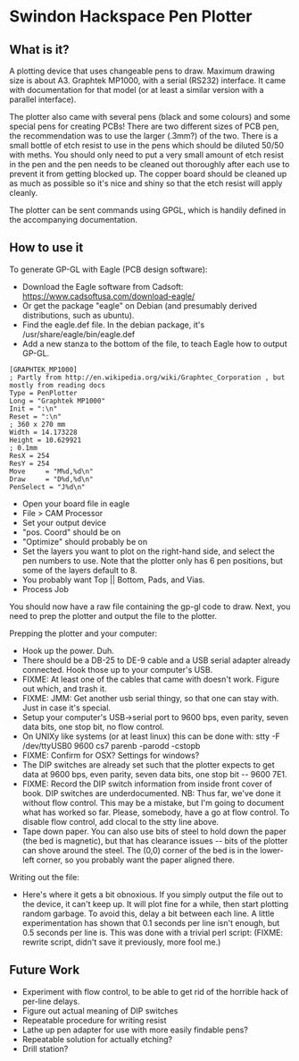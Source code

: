 Swindon Hackspace Pen Plotter
=============================

What is it?
-----------

A plotting device that uses changeable pens to draw. Maximum drawing size is about A3. Graphtek MP1000, with a serial (RS232) interface. It came with documentation for that model (or at least a similar version with a parallel interface).

The plotter also came with several pens (black and some colours) and some special pens for creating PCBs! There are two different sizes of PCB pen, the recommendation was to use the larger (.3mm?) of the two.  There is a small bottle of etch resist to use in the pens which should be diluted 50/50 with meths.  You should only need to put a very small amount of etch resist in the pen and the pen needs to be cleaned out thoroughly after each use to prevent it from getting blocked up.  The copper board should be cleaned up as much as possible so it's nice and shiny so that the etch resist will apply cleanly.

The plotter can be sent commands using GPGL, which is handily defined in the accompanying documentation.

How to use it
-------------

To generate GP-GL with Eagle (PCB design software):

* Download the Eagle software from Cadsoft: https://www.cadsoftusa.com/download-eagle/
 * Or get the package "eagle" on Debian (and presumably derived distributions, such as ubuntu).
* Find the eagle.def file.  In the debian package, it's /usr/share/eagle/bin/eagle.def
* Add a new stanza to the bottom of the file, to teach Eagle how to output GP-GL.

```
[GRAPHTEK_MP1000]
; Partly from http://en.wikipedia.org/wiki/Graphtec_Corporation , but mostly from reading docs
Type = PenPlotter
Long = "Graphtek MP1000"
Init = ":\n"
Reset = ":\n"
; 360 x 270 mm
Width = 14.173228
Height = 10.629921
; 0.1mm
ResX = 254
ResY = 254
Move     = "M%d,%d\n"
Draw     = "D%d,%d\n"
PenSelect = "J%d\n"
```

* Open your board file in eagle
* File > CAM Processor
* Set your output device
* "pos. Coord" should be on
* "Optimize" should probably be on
* Set the layers you want to plot on the right-hand side, and select the pen numbers to use.  Note that the plotter only has 6 pen positions, but some of the layers default to 8.
 * You probably want Top || Bottom, Pads, and Vias.
* Process Job

You should now have a raw file containing the gp-gl code to draw.
Next, you need to prep the plotter and output the file to the plotter.

Prepping the plotter and your computer:
* Hook up the power.  Duh.
* There should be a DB-25 to DE-9 cable and a USB serial adapter already connected.  Hook those up to your computer's USB.
 * FIXME: At least one of the cables that came with doesn't work.  Figure out which, and trash it.
 * FIXME: JMM: Get another usb serial thingy, so that one can stay with.  Just in case it's special.
* Setup your computer's USB->serial port to 9600 bps, even parity, seven data bits, one stop bit, no flow control.
 * On UNIXy like systems (or at least linux) this can be done with: stty -F /dev/ttyUSB0 9600 cs7 parenb -parodd -cstopb
 * FIXME: Confirm for OSX? Settings for windows?
  * The DIP switches are already set such that the plotter expects to get data at 9600 bps, even parity, seven data bits, one stop bit -- 9600 7E1.
  * FIXME: Record the DIP switch information from inside front cover of book.  DIP switches are underdocumented.
NB:  Thus far, we've done it without flow control.  This may be a mistake, but I'm going to document what has worked so far.  Please, somebody, have a go at flow control.  To disable flow control, add clocal to the stty line above.
* Tape down paper.  You can also use bits of steel to hold down the paper (the bed is magnetic), but that has clearance issues -- bits of the plotter can shove around the steel.  The (0,0) corner of the bed is in the lower-left corner, so you probably want the paper aligned there.

Writing out the file:
* Here's where it gets a bit obnoxious.  If you simply output the file out to the device, it can't keep up.  It will plot fine for a while, then start plotting random garbage.  To avoid this, delay a bit between each line.  A little experimentation has shown that 0.1 seconds per line isn't enough, but 0.5 seconds per line is.  This was done with a trivial perl script:  (FIXME: rewrite script, didn't save it previously, more fool me.)    

Future Work
-----------

* Experiment with flow control, to be able to get rid of the horrible hack of per-line delays.
* Figure out actual meaning of DIP switches
* Repeatable procedure for writing resist
* Lathe up pen adapter for use with more easily findable pens?
* Repeatable solution for actually etching?
* Drill station?
